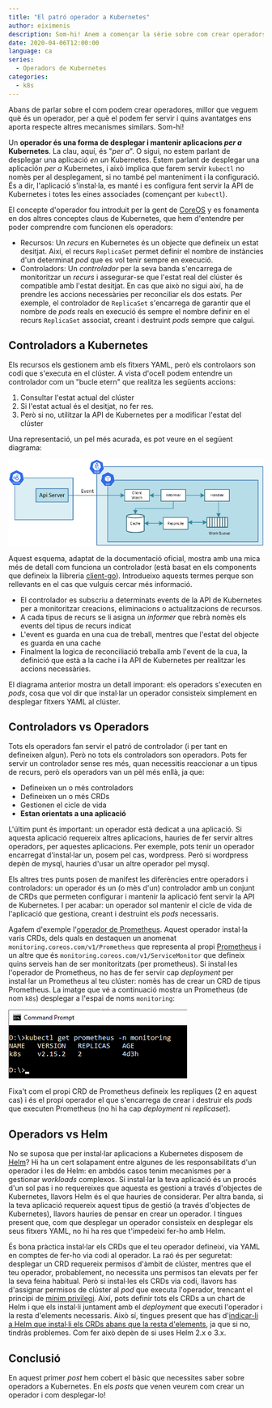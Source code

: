 ```yaml
---
title: "El patró operador a Kubernetes"
author: eiximenis
description: Som-hi! Anem a començar la sèrie sobre com crear operadors per a Kubernetes. En aquest primer post veurem què és un operador de Kubernetes i quins usos té.
date: 2020-04-06T12:00:00
language: ca
series:
  - Operadors de Kubernetes
categories:
  - k8s
---
```


Abans de parlar sobre el com podem crear operadores, millor que veguem què és un operador, per a què el podem fer servir i quins avantatges ens aporta respecte altres mecanismes similars. Som-hi!

Un **operador és una forma de desplegar i mantenir aplicacions _per a_ Kubernetes**. La clau, aquí, és "_per a_". O sigui, no estem parlant de desplegar una aplicació _en un_ Kubernetes. Estem parlant de desplegar una aplicación _per a_ Kubernetes, i això implica que farem servir `kubectl` no nomès per al desplegament, si no també pel manteniment i la configuració. És a dir, l'aplicació s'instal·la, es manté i es configura fent servir la API de Kubernetes i totes les eines associades (començant per `kubectl`).

El concepte d'operador fou introduit per la gent de [CoreOS](https://coreos.com/) y es fonamenta en dos altres conceptes claus de Kubernetes, que hem d'entendre per poder comprendre com funcionen els operadors:

* Recursos: Un _recurs_ en Kubernetes és un objecte que defineix un estat desitjat. Així, el recurs `ReplicaSet` permet definir el nombre de instàncies d'un determinat _pod_ que es vol tenir sempre en execució.
* Controladors: Un _controlador_ per la seva banda s'encarrega de monitoritzar un _recurs_ i assegurar-se que l'estat real del clúster és compatible amb l'estat desitjat. En cas que això no sigui així, ha de prendre les accions necessàries per reconciliar els dos estats. Per exemple, el controlador de `ReplicaSet` s'encarrega de garantir que el nombre de _pods_ reals en execució és sempre el nombre definir en el recurs `ReplicaSet` associat, creant i destruint _pods_ sempre que calgui.

## Controladors a Kubernetes

Els recursos els gestionem amb els fitxers YAML, però els controlaors son codi que s'executa en el clúster. A vista d'ocell podem entendre un controlador com un "bucle etern" que realitza les següents accions:

1. Consultar l'estat actual del clúster
2. Si l'estat actual és el desitjat, no fer res.
3. Però si no, utilitzar la API de Kubernetes per a modificar l'estat del clúster

Una representació, un pel més acurada, es pot veure en el següent diagrama:

![Esquema d'un operador](/images/posts/2020-04-06-operator-diagram.png)

Aquest esquema, adaptat de la documentació oficial, mostra amb una mica més de detall com funciona un controlador (està basat en els components que defineix la llibreria [client-go](https://github.com/kubernetes/client-go)). Introdueixo aquests termes perque son rellevants en el cas que vulguis cercar més informació.

* El controlador es subscriu a determinats events de la API de Kubernetes per a monitoritzar creacions, eliminacions o actualitzacions de recursos.
* A cada tipus de recurs se li asigna un _informer_ que rebrà nomès els events del tipus de recurs indicat
* L'event es guarda en una cua de treball, mentres que l'estat del objecte es guarda en una cache
* Finalment la logica de reconciliació treballa amb l'event de la cua, la definició que està a la cache i la API de Kubernetes per realitzar les accions necessàries.

El diagrama anterior mostra un detall imporant: els operadors s'executen en _pods_, cosa que vol dir que instal·lar un operador consisteix simplement en desplegar fitxers YAML al clúster.

## Controladors vs Operadors

Tots els operadors fan servir el patró de controlador (i per tant en defineixen algun). Però no tots els controladors son operadors. Pots fer servir un controlador sense res més, quan necessitis reaccionar a un tipus de recurs, però els operadors van un pèl més enllà, ja que:

* Defineixen un o més controladors
* Defineixen un o més CRDs
* Gestionen el cicle de vida
* **Estan orientats a una aplicació**

L'últim punt és important: un operador està dedicat a una aplicació. Si aquesta aplicació requereix altres aplicacions, hauries de fer servir altres operadors, per aquestes aplicacions. Per exemple, pots tenir un operador encarregat d'instal·lar un, posem pel cas, wordpress. Però si wordpress depèn de mysql, hauries d'usar un altre operador pel mysql.

Els altres tres punts posen de manifest les diferències entre operadors i controladors: un operador és un (o mès d'un) controlador amb un conjunt de CRDs que permeten configurar i mantenir la aplicació fent servir la API de Kubernetes. I per acabar: un operador sol mantenir el cicle de vida de l'aplicació que gestiona, creant i destruint els _pods_ necessaris.

Agafem d'exemple l'[operador de Prometheus](https://github.com/coreos/prometheus-operator). Aquest operador instal·la varis CRDs, dels quals en destaquen un anomenat `monitoring.coreos.com/v1/Prometheus` que representa al propi [Prometheus](https://prometheus.io/) i un altre que és `monitoring.coreos.com/v1/ServiceMonitor` que defineix quins serveis han de ser monitoritzats (per prometheus). Si instal·les l'operador de Prometheus, no has de fer servir cap _deployment_ per instal·lar un Prometheus al teu clúster: nomès has de crear un CRD de tipus Prometheus. La imatge que vé a continuació mostra un Prometheus (de nom `k8s`) desplegar a l'espai de noms `monitoring`:

![Resultat de la comanda kubectl get prometheus](/images/posts/2020-04-06-kubectl-get-prometheus.png)

Fixa't com el propi CRD de Prometheus defineix les repliques (2 en aquest cas) i és el propi operador el que s'encarrega de crear i destruir els _pods_ que executen Prometheus (no hi ha cap _deployment_ ni _replicaset_).

## Operadors vs Helm

No se suposa que per instal·lar aplicacions a Kubernetes disposem de [Helm](https://helm.sh/)? Hi ha un cert solapament entre algunes de les responsabilitats d'un operador i les de Helm: en ambdós casos tenim mecanismes per a gestionar _workloads_ complexos. Si instal·lar la teva aplicació és un procés d'un sol pas i no requereixes que aquesta es gestioni a través d'objectes de Kubernetes, llavors Helm és el que hauries de considerar. Per altra banda, si la teva aplicació requereix aquest tipus de gestió (a través d'objectes de Kubernetes), llavors hauries de pensar en crear un operador. I tingues present que, com que desplegar un operador consisteix en desplegar els seus fitxers YAML, no hi ha res que t'impedeixi fer-ho amb Helm.

És bona pràctica instal·lar els CRDs que el teu operador defineixi, via YAML en comptes de fer-ho via codi al operador. La raó és per seguretat: desplegar un CRD requereix permisos d'àmbit de clúster, mentres que el teu operador, probablement, no necessita uns permisos tan elevats per fer la seva feina habitual. Però si instal·les els CRDs via codi, llavors has d'assignar permisos de clúster al _pod_ que executa l'operador, trencant el principi de [mínim privilegi](https://es.wikipedia.org/wiki/Principio_de_m%C3%ADnimo_privilegio). Així, pots definir tots els CRDs a un chart de Helm i que els instal·li juntament amb el _deployment_ que executi l'operador i la resta d'elements necessaris. Això sí, tingues present que has d'[indicar-li a Helm que instal·li els CRDs abans que la resta d'elements](https://helm.sh/docs/chart_best_practices/custom_resource_definitions/), ja que si no, tindràs problemes. Com fer això depèn de si uses Helm 2.x o 3.x.

## Conclusió

En aquest primer _post_ hem cobert el bàsic que necessites saber sobre operadors a Kubernetes. En els _posts_ que venen veurem com crear un operador i com desplegar-lo!



